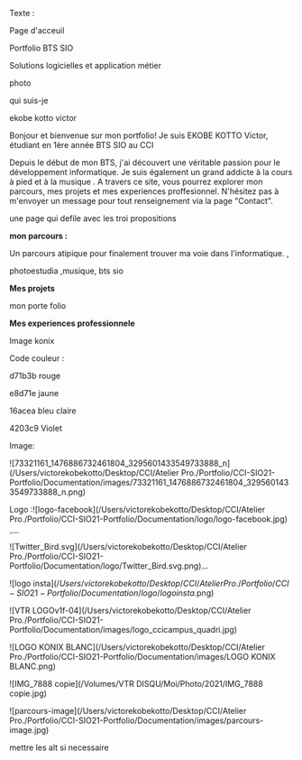 Texte : 



Page d'acceuil



Portfolio BTS SIO 

Solutions logicielles et application métier



photo

qui suis-je

ekobe kotto victor

Bonjour et bienvenue sur mon portfolio! Je suis EKOBE KOTTO Victor, étudiant en 1ère année BTS SIO au CCI



Depuis le début de mon BTS, j'ai découvert une véritable passion pour le développement informatique. Je suis également un grand addicte à la cours à pied et à la musique . A travers ce site, vous pourrez explorer mon parcours, mes projets et mes experiences proffesionnel. N'hésitez pas à m'envoyer un message pour tout renseignement via la page "Contact".



une page qui defile avec les troi propositions

**mon parcours :** 

Un parcours atipique pour finalement trouver ma voie dans l'informatique. , 

photoestudia ,musique, bts sio



**Mes projets** 



mon porte folio

**Mes experiences professionnele**

Image konix




Code couleur :

d71b3b  rouge

e8d71e jaune

16acea bleu claire

4203c9 Violet



Image:

![73321161_1476886732461804_3295601433549733888_n](/Users/victorekobekotto/Desktop/CCI/Atelier Pro./Portfolio/CCI-SIO21-Portfolio/Documentation/images/73321161_1476886732461804_3295601433549733888_n.png)

Logo :![logo-facebook](/Users/victorekobekotto/Desktop/CCI/Atelier Pro./Portfolio/CCI-SIO21-Portfolio/Documentation/logo/logo-facebook.jpg) 

<img src="/Users/victorekobekotto/Desktop/CCI/Atelier Pro./Portfolio/CCI-SIO21-Portfolio/Documentation/logo/Solution.jpg" alt="Solution" style="zoom:25%;" />

![Twitter_Bird.svg](/Users/victorekobekotto/Desktop/CCI/Atelier Pro./Portfolio/CCI-SIO21-Portfolio/Documentation/logo/Twitter_Bird.svg.png)<img src="/Users/victorekobekotto/Desktop/CCI/Atelier Pro./Portfolio/CCI-SIO21-Portfolio/Documentation/logo/LgoV.png" alt="LgoV" style="zoom:25%;" />

![logo insta$](/Users/victorekobekotto/Desktop/CCI/Atelier Pro./Portfolio/CCI-SIO21-Portfolio/Documentation/logo/logo insta$.png)

![VTR LOGOv1f-04](/Users/victorekobekotto/Desktop/CCI/Atelier Pro./Portfolio/CCI-SIO21-Portfolio/Documentation/images/logo_ccicampus_quadri.jpg)

![LOGO KONIX BLANC](/Users/victorekobekotto/Desktop/CCI/Atelier Pro./Portfolio/CCI-SIO21-Portfolio/Documentation/images/LOGO KONIX BLANC.png)

![IMG_7888 copie](/Volumes/VTR DISQU/Moi/Photo/2021/IMG_7888 copie.jpg)

![parcours-image](/Users/victorekobekotto/Desktop/CCI/Atelier Pro./Portfolio/CCI-SIO21-Portfolio/Documentation/images/parcours-image.jpg)





mettre les alt si necessaire
